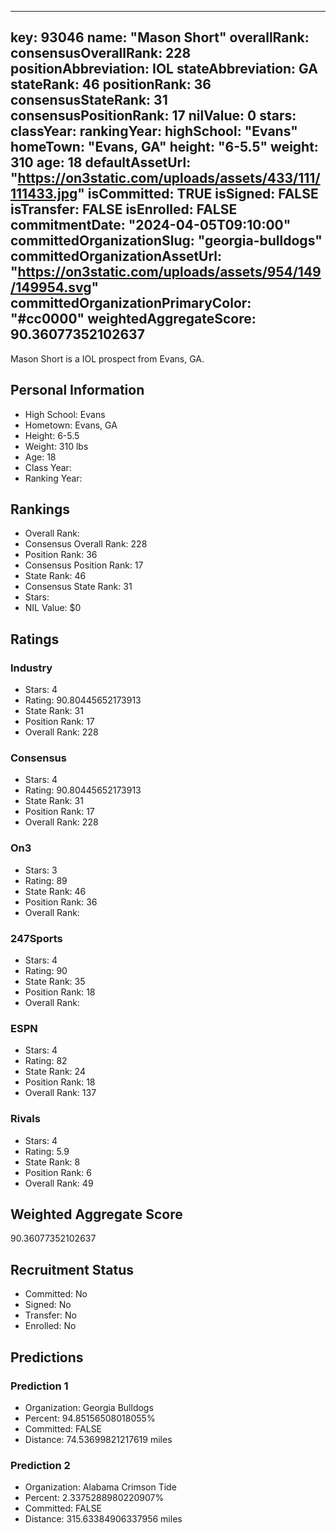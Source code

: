 ---
  key: 93046
  name: "Mason Short"
  overallRank: 
  consensusOverallRank: 228
  positionAbbreviation: IOL
  stateAbbreviation: GA
  stateRank: 46
  positionRank: 36
  consensusStateRank: 31
  consensusPositionRank: 17
  nilValue: 0
  stars: 
  classYear: 
  rankingYear: 
  highSchool: "Evans"
  homeTown: "Evans, GA"
  height: "6-5.5"
  weight: 310
  age: 18
  defaultAssetUrl: "https://on3static.com/uploads/assets/433/111/111433.jpg"
  isCommitted: TRUE
  isSigned: FALSE
  isTransfer: FALSE
  isEnrolled: FALSE
  commitmentDate: "2024-04-05T09:10:00"
  committedOrganizationSlug: "georgia-bulldogs"
  committedOrganizationAssetUrl: "https://on3static.com/uploads/assets/954/149/149954.svg"
  committedOrganizationPrimaryColor: "#cc0000"
  weightedAggregateScore: 90.36077352102637
  ---
  
  Mason Short is a IOL prospect from Evans, GA.
  
  ## Personal Information
  - High School: Evans
  - Hometown: Evans, GA
  - Height: 6-5.5
  - Weight: 310 lbs
  - Age: 18
  - Class Year: 
  - Ranking Year: 
  
  ## Rankings
  - Overall Rank: 
  - Consensus Overall Rank: 228
  - Position Rank: 36
  - Consensus Position Rank: 17
  - State Rank: 46
  - Consensus State Rank: 31
  - Stars: 
  - NIL Value: $0
  
  ## Ratings
  
  ### Industry
  - Stars: 4
  - Rating: 90.80445652173913
  - State Rank: 31
  - Position Rank: 17
  - Overall Rank: 228
  
  ### Consensus
  - Stars: 4
  - Rating: 90.80445652173913
  - State Rank: 31
  - Position Rank: 17
  - Overall Rank: 228
  
  ### On3
  - Stars: 3
  - Rating: 89
  - State Rank: 46
  - Position Rank: 36
  - Overall Rank: 
  
  ### 247Sports
  - Stars: 4
  - Rating: 90
  - State Rank: 35
  - Position Rank: 18
  - Overall Rank: 
  
  ### ESPN
  - Stars: 4
  - Rating: 82
  - State Rank: 24
  - Position Rank: 18
  - Overall Rank: 137
  
  ### Rivals
  - Stars: 4
  - Rating: 5.9
  - State Rank: 8
  - Position Rank: 6
  - Overall Rank: 49
  
  ## Weighted Aggregate Score
  90.36077352102637
  
  ## Recruitment Status
  - Committed: No
  - Signed: No
  - Transfer: No
  - Enrolled: No
  
  
  
  ## Predictions
  
  ### Prediction 1
  - Organization: Georgia Bulldogs
  - Percent: 94.85156508018055%
  - Committed: FALSE
  - Distance: 74.53699821217619 miles
  
  ### Prediction 2
  - Organization: Alabama Crimson Tide
  - Percent: 2.3375288980220907%
  - Committed: FALSE
  - Distance: 315.63384906337956 miles
  